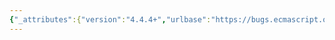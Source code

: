 ```yaml
---
{"_attributes":{"version":"4.4.4+","urlbase":"https://bugs.ecmascript.org/","maintainer":"dherman@mozilla.com"},"bug":{"bug_id":3848,"creation_ts":"2015-02-12 18:39:00 -0800","short_desc":"25.4.4.3.1: anomalous step label","delta_ts":"2015-02-19 19:10:55 -0800","product":"Draft for 6th Edition","component":"editorial issue","version":"Rev 33: February 12, 2015 Draft","rep_platform":"All","op_sys":"All","bug_status":"RESOLVED","resolution":"FIXED","priority":"Normal","bug_severity":"normal","everconfirmed":true,"reporter":{"uid":"jmdyck","name":"Michael Dyck"},"assigned_to":{"uid":"allen","name":"Allen Wirfs-Brock"},"long_desc":[{"commentid":12499,"comment_count":0,"who":{"uid":"jmdyck","name":"Michael Dyck"},"bug_when":"2015-02-12 18:39:42 -0800","thetext":"In 25.4.4.3.1 \"PerformPromiseRaceLoop( iteratorRecord, promiseCapability, C )\",\nstep 1.d has two substeps both labelled \"i.\"\n\nThe second should presumably be \"ii.\""},{"commentid":12532,"comment_count":1,"who":{"uid":"allen","name":"Allen Wirfs-Brock"},"bug_when":"2015-02-13 08:45:25 -0800","thetext":"fixed in rev34 editor's draft"},{"commentid":13041,"comment_count":2,"who":{"uid":"allen","name":"Allen Wirfs-Brock"},"bug_when":"2015-02-19 19:10:55 -0800","thetext":"fixed in rev34"}]}}
---
```


